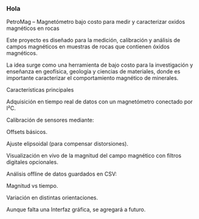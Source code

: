 ### Hola

PetroMag – Magnetómetro bajo costo para medir y caracterizar oxidos magnéticos en rocas

Este proyecto es diseñado para la medición, calibración y análisis de campos magnéticos en muestras de rocas que contienen óxidos magnéticos.

La idea surge como una herramienta de bajo costo para la investigación y enseñanza en geofísica, geología y ciencias de materiales, donde es importante caracterizar el comportamiento magnético de minerales.

Características principales

Adquisición en tiempo real de datos con un magnetómetro conectado por I²C.

Calibración de sensores mediante:

Offsets básicos.

Ajuste elipsoidal (para compensar distorsiones).

Visualización en vivo de la magnitud del campo magnético con filtros digitales opcionales.

Análisis offline de datos guardados en CSV:

Magnitud vs tiempo.

Variación en distintas orientaciones.

Aunque falta una Interfaz gráfica, se agregará a futuro.

<!-- este será la primera roca para un proyecto de magnetismo casero, en el marco de una pequeña investigación, ojalá todo resulte bien, de ser así este proyecto será mi tesis
>
